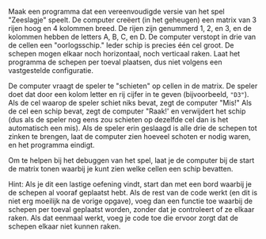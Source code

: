 Maak een programma dat een vereenvoudigde
versie van het spel "Zeeslagje" speelt. De computer creëert (in het
geheugen) een matrix van 3 rijen hoog en 4 kolommen breed. De rijen zijn
genummerd 1, 2, en 3, en de kolommen hebben de letters A, B, C, en D. De
computer verstopt in drie van de cellen een "oorlogsschip." Ieder schip
is precies één cel groot. De schepen mogen elkaar noch horizontaal, noch
verticaal raken. Laat het programma de schepen per toeval plaatsen, dus
niet volgens een vastgestelde configuratie.

De computer vraagt de speler te "schieten" op cellen in de matrix. De
speler doet dat door een kolom letter en rij cijfer in te geven
(bijvoorbeeld, `"D3"`). Als de cel waarop de speler schiet niks bevat,
zegt de computer "Mis!" Als de cel een schip bevat, zegt de computer
"Raak!' en verwijdert het schip (dus als de speler nog eens zou schieten
op dezelfde cel dan is het automatisch een mis). Als de speler erin
geslaagd is alle drie de schepen tot zinken te brengen, laat de computer
zien hoeveel schoten er nodig waren, en het programma eindigt.

Om te helpen bij het debuggen van het spel, laat je de computer bij de
start de matrix tonen waarbij je kunt zien welke cellen een schip
bevatten.

Hint: Als je dit een lastige oefening vindt, start dan met een bord
waarbij je de schepen al vooraf geplaatst hebt. Als de rest van de code
werkt (en dit is niet erg moeilijk na de vorige opgave), voeg dan een
functie toe waarbij de schepen per toeval geplaatst worden, zonder dat
je controleert of ze elkaar raken. Als dat eenmaal werkt, voeg je code
toe die ervoor zorgt dat de schepen elkaar niet kunnen raken.
